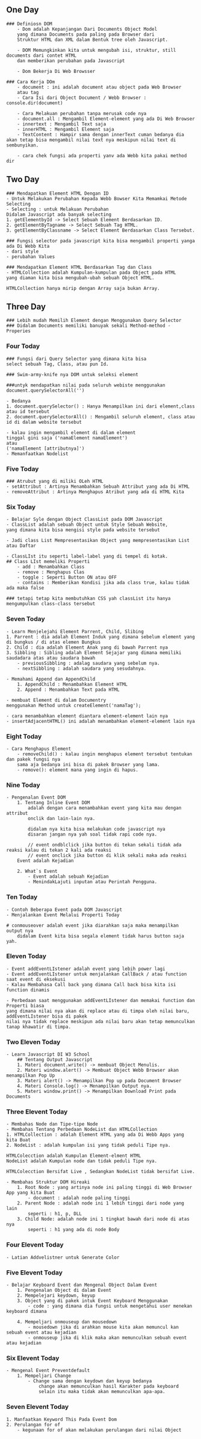 ## One Day
    ### Definiosn DOM
        - Dom adalah Kepanjangan Dari Documents Object Model
        yang dimana Documents pada paling pada Browser dari
        Struktur HTML dan XML dalam Bentuk tree oleh Javascript.

        - DOM Memungkinkan kita untuk mengubah isi, struktur, still documents dari contet HTML
        dan memberikan perubahan pada Javascript

        - Dom Bekerja Di Web Browsser

    ### Cara Kerja DOm
        - document : ini adalah document atau object pada Web Browser
        atau tag 
        - Cara Isi dari Object Document / Webb Browser : console.dir(document)

        - Cara Melakuan perubahan tanpa merusak code nya
        - document.all : Mengambil Element-element yang ada Di Web Browser
        - innertext : Mengambil Text saja 
        - innerHTML : Mengambil Element saja
        - TextContent : Hampir sama dengan innerText cuman bedanya dia akan tetap bisa mengambil nilai text nya meskipun nilai text di sembunyikan.

        - cara chek fungsi ada properti yanv ada Webb kita pakai method dir

## Two Day
    ### Mendapatkan Element HTML Dengan ID
    - Untuk Melakukan Perubahan Kepada Webb Bowser Kita Memamkai Metode Selecting
    - Selecting : untuk Melakuan Perubahan
    Didalam Javascript ada banyak selecting
    1. getElementbyId -> Select Sebuah Element Berdasarkan ID.
    2. getElementByTagname -> Select Sebuah Tag HTML.
    3. getElementByClassname -> Select Element Berdasarkan Class Tersebut.

    ### Fungsi selector pada javascript kita bisa mengambil properti yanga ada Di Webb Kita
    - dari style
    - perubahan Values

    ### Mendapatkan Element HTML Berdasarkan Tag dan Class
    - HTMLCollection adalah Kumpulan-kumpulan pada Object pada HTML
    yang diaman kita bisa mengubah-ubah sebuah Object HTML.

    HTMLCollection hanya mirip dengan Array saja bukan Array.

## Three Day 
    ### Lebih mudah Memilih Element dengan Menggunakan Query Selector
    ### Didalam Documents memiliki banuyak sekali Method-method - Properies

### Four Today
    ### Fungsi dari Query Selector yang dimana kita bisa 
    select sebuah Tag, Class, atau pun Id.

    ### Swim-army-knife nya DOM untuk seleksi element

    ###untyk mendapatkan nilai pada seluruh webiste menggunakan document.querySelectorAll('')

    - Bedanya
    1. document.querySelector() : Hanya Menampilkan ini dari element,class atau id tersebut
    2. document.querySelectorAll() : Mengambil seluruh element, class atau id di dalam website tersebut

    - kalau ingin mengambil element di dalam element
    tinggal gini saja ('namaElement namaElement')
    atau 
    ('namaElement [attributnya]')
    - Memanfaatkan Nodelist

### Five Today
    ### Atrubut yang di miliki OLeh HTML
    - setAttribut : Artinya Menambahkan Sebuah Attribut yang ada Di HTML
    - removeAttribut : Artinya Menghapus Atribut yang ada di HTML Kita

### Six Today
    - Belajar Syle dengan Object ClassList pada DOM Javascript
    - ClassList adalah sebuah Object untuk Style Sebuah Website,
    yang dimana kita bisa mengisi style pada website tersebut

    - Jadi class List Mempresentasikan Object yang mempresentasikan List atau Daftar

    - ClassLIst itu seperti label-label yang di tempel di kotak.
    ## Class LIst memeliki Properti
        - add : Menambahkan Class
        - remove : Menghapus Clas
        - toggle : Seperti Button ON atau OFF
        - contains : Memberikan Kondisi jika ada class true, kalau tidak ada maka false

    ### tetapi tetap kita membutuhkan CSS yah classList itu hanya mengumpulkan class-class tersebut


### Seven Today
    - Learn Menjelejahi Element Parrent, Child, Slibing
    1. Parrent : dia adalah Element Induk yang dimana sebelum element yang di bungkus / di atas elemen Bungkus
    2. Child : dia adalah Element Anak yang di bawah Parrent nya
    3. Sibbling : Sibling adalah Element Sejajar yang dimana memiliki saudadara atas atau saudara bawah
        - previousSibbling : adalag saudara yang sebelum nya.
        - nextSibbling : adalah saudara yang sesudahnya.

    - Memahami Append dan AppendChild
        1. AppendChild : Menambahkan Element HTML
        2. Append : Menambahkan Text pada HTML

    - membuat Element di dalam Documentry
    menggunakan Method untuk createElement('namaTag');

    - cara menambahkan element diantara element-element lain nya
    - insertAdjacentHTML() ini adalah menambahkan element-element lain nya


### Eight Today
    - Cara Menghapus Element
        - removeChild() : kalau ingin menghapus element tersebut tentukan dan pakek fungsi nya
        sama aja bedanya ini bisa di pakek Browser yang lama.
        - remove(): element mana yang ingin di hapus.


### Nine Today
    - Pengenalan Event DOM
        1. Tentang Inline Event DOM
            adalah dengan cara menambahkan event yang kita mau dengan attribut
            onclik dan lain-lain nya.

            didalam nya kita bisa melakukan code javascript nya
            disaran jangan nya yah soal tidak rapi code nya.

            // event ondblclick jika button di tekan sekali tidak ada reaksi kalau di tekan 2 kali ada reaksi
            // event onclick jika button di klik sekali maka ada reaksi
        Event adalah Kejadian

        2. What`s Event
            - Event adalah sebuah Kejadian
            - MenindakLajuti inputan atau Perintah Pengguna.

### Ten Today
    - Contoh Beberapa Event pada DOM Javascript
    - Menjalankan Event Melalui Properti Today

    # conmouseover adalah event jika diarahkan saja maka menampilkan output nya
        didalam Event kita bisa segala element tidak harus button saja yah.

### Eleven Today
    - Event addEventLIstener adalah event yang lebih power lagi
    - Event addEventLIstener untuk menjalankan CallBack / atau function saat event di eksekusi
    - Kalau Membahasa Call back yang dimana Call back bisa kita isi function dinamis

    - Perbedaan saat menggunakan addEventLIstener dan memakai function dan Properti biasa
    yang dimana nilai nya akan di replace atau di timpa oleh nilai baru, addEventLIstener bisa di pakek
    nilai nya tidak replace meskipun ada nilai baru akan tetap memunculkan tanap khawatir di timpa.

### Two Eleven Today
    - Learn Javascript DI W3 School
        ## Tentang Output Javascript
        1. Materi document.write() -> membuat Object Menulis.
        2. Materi window.alert() -> Membuat Object Webb Browser akan menampilkan Pop Up
        3. Materi alert() -> Menampilkan Pop up pada Document Browser
        4. Materi Console.log() -> Menampilkan Output nya.
        5. Materi window.print() -> Menampilkan Download Print pada Documents

### Three Elevent Today
    - Membahas Node dan Tipe-tipe Node
    - Membahas Tentang Perbedaan NodeList dan HTMLCollection
    1. HTMLCollection : adalah Element HTML yang ada Di Webb Apps yang kita Buat
    2. NodeList : adalah kumpulan isi yang tidak peduli Tipe nya.

    HTMLColecction adalah Kumpulan Element-elment HTML
    NodeList adalah Kumpulan node dan tidak peduli Tipe nya.

    HTMLColecction Bersifat Live , Sedangkan NodeList tidak bersifat Live.

    - Membahas Struktur DOM Hireaki
        1. Root Node : yang artinya node ini paling tinggi di Web Browser App yang kita Buat
            - document : adalah node paling tinggi
        2. Parent Node : adalah node ini 1 lebih tinggi dari node yang lain
            seperti : h1, p, DLL
        3. Child Node: adalah node ini 1 tingkat bawah dari node di atas nya
            seperti : h1 yang ada di node Body


### Four Elevent Today
    - Latian Addvelistner untuk Generate Color


### Five Elevent Today
    - Belajar Keyboard Event dan Mengenal Object Dalam Event
        1. Pengenalan Object di dalam Event
        2. Mempelejari keydown, keyup
        3. Object yang di pakek intuk Event Keyboard Menggunakan
            - code : yang dimana dia fungsi untuk mengetahui user menekan keyboard dimana

        4. Mempeljari onmouseup dan mousedown
            - mousedown jika di arahkan mouse kita akan memuncul kan sebuah event atau kejadian
            - onmouseup jika di klik maka akan memunculkan sebuah event atau kejadian

### Six Elevent Today
    - Mengenal Event Preventdefault
        1. Mempeljari Change
            - Change sama dengan keydown dan keyup bedanya
                change akan memunculkan hasil Karakter pada keyboard
                selain itu maka tidak akan memunculkan apa-apa.


### Seven Elevent Today
    1. Manfaatkan Keyword This Pada Event Dom
    2. Perulangan for of
        - kegunaan for of akan melakukan perulangan dari nilai Object